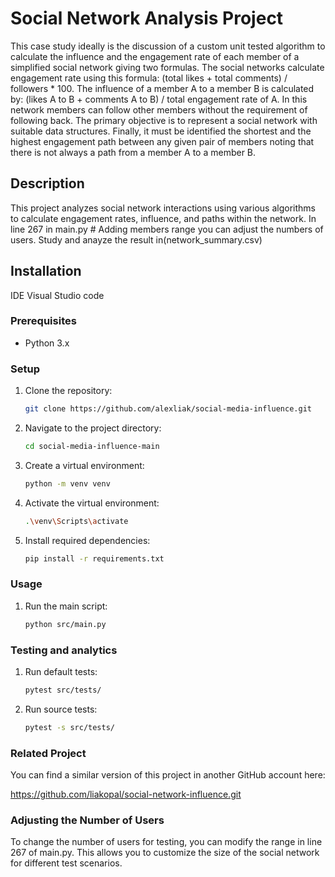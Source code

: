 # Social Network Analysis Project
This case study ideally is the discussion of a custom unit tested algorithm to calculate the influence and the engagement rate of each member of a simplified social network giving two formulas. The social networks calculate engagement rate using this formula: (total likes + total comments) / followers * 100. The influence of a member A to a member B is calculated by: (likes A to B + comments A to B) / total engagement rate of A. In this network members can follow other members without the requirement of following back. The primary objective is to represent a social network with suitable data structures. Finally, it must be identified the shortest and the highest engagement path between any given pair of members noting that there is not always a path from a member A to a member B.  
## Description
This project analyzes social network interactions using various algorithms to calculate engagement rates, influence, and paths within the network. In line 267 in main.py # Adding members range you can adjust the numbers of users. Study and anayze the result in(network_summary.csv)

## Installation
IDE Visual Studio code

### Prerequisites
- Python 3.x

### Setup
1. Clone the repository:
   ```sh
   git clone https://github.com/alexliak/social-media-influence.git
   
2. Navigate to the project directory:
    ```sh
   cd social-media-influence-main
3. Create a virtual environment:
    ```sh
   python -m venv venv
4. Activate the virtual environment:
    ```sh
   .\venv\Scripts\activate
5. Install required dependencies:
    ```sh
   pip install -r requirements.txt

### Usage
1. Run the main script:
    ```sh
   python src/main.py

### Testing and analytics
1. Run default tests:
    ```sh
   pytest src/tests/
2. Run source tests:
    ```sh
   pytest -s src/tests/

### Related Project

You can find a similar version of this project in another GitHub account here:

https://github.com/liakopal/social-network-influence.git

### Adjusting the Number of Users

To change the number of users for testing, you can modify the range in line 267 of main.py. This allows you to customize the size of the social network for different test scenarios.